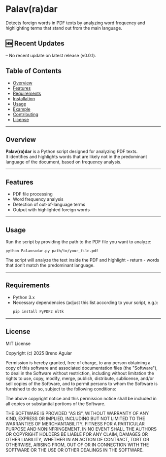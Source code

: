 # Palav(ra)dar

Detects foreign words in PDF texts by analyzing word frequency and highlighting terms that stand out from the main language.

## 🆕 Recent Updates

– No recent update on latest release (v0.0.1).

##  Table of Contents

- [Overview](#overview)  
- [Features](#features)  
- [Requirements](#requirements)  
- [Installation](#installation)  
- [Usage](#usage)  
- [Example](#example)  
- [Contributing](#contributing)  
- [License](#license)  

---

##  Overview

**Palav(ra)dar** is a Python script designed for analyzing PDF texts.  
It identifies and highlights words that are likely not in the predominant language of the document, based on frequency analysis.

---

##  Features

- PDF file processing  
- Word frequency analysis  
- Detection of out-of-language terms  
- Output with highlighted foreign words  

---

## Usage

Run the script by providing the path to the PDF file you want to analyze:

```
python Palavradar.py path/to/your_file.pdf
```
The script will analyze the text inside the PDF and highlight - return - words that don’t match the predominant language.

---

##  Requirements

- Python 3.x  
- Necessary dependencies (adjust this list according to your script, e.g.):  
  ```bash
  pip install PyPDF2 nltk

---

## License

MIT License

Copyright (c) 2025 Breno Aguiar

Permission is hereby granted, free of charge, to any person obtaining a copy
of this software and associated documentation files (the "Software"), to deal
in the Software without restriction, including without limitation the rights
to use, copy, modify, merge, publish, distribute, sublicense, and/or sell
copies of the Software, and to permit persons to whom the Software is
furnished to do so, subject to the following conditions:

The above copyright notice and this permission notice shall be included in all
copies or substantial portions of the Software.

THE SOFTWARE IS PROVIDED "AS IS", WITHOUT WARRANTY OF ANY KIND, EXPRESS OR
IMPLIED, INCLUDING BUT NOT LIMITED TO THE WARRANTIES OF MERCHANTABILITY,
FITNESS FOR A PARTICULAR PURPOSE AND NONINFRINGEMENT. IN NO EVENT SHALL THE
AUTHORS OR COPYRIGHT HOLDERS BE LIABLE FOR ANY CLAIM, DAMAGES OR OTHER
LIABILITY, WHETHER IN AN ACTION OF CONTRACT, TORT OR OTHERWISE, ARISING FROM,
OUT OF OR IN CONNECTION WITH THE SOFTWARE OR THE USE OR OTHER DEALINGS IN THE
SOFTWARE.
